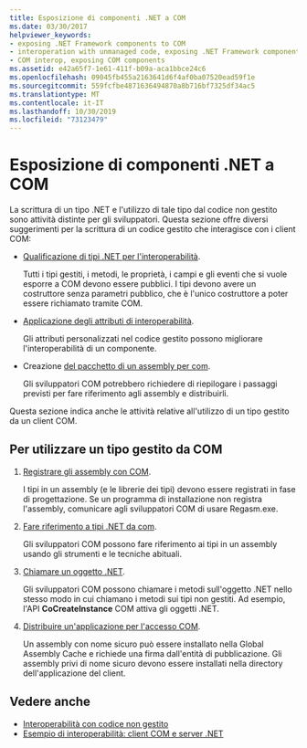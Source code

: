 ```yaml
---
title: Esposizione di componenti .NET a COM
ms.date: 03/30/2017
helpviewer_keywords:
- exposing .NET Framework components to COM
- interoperation with unmanaged code, exposing .NET Framework components
- COM interop, exposing COM components
ms.assetid: e42a65f7-1e61-411f-b09a-aca1bbce24c6
ms.openlocfilehash: 09045fb455a2163641d6f4af0ba07520ead59f1e
ms.sourcegitcommit: 559fcfbe4871636494870a8b716bf7325df34ac5
ms.translationtype: MT
ms.contentlocale: it-IT
ms.lasthandoff: 10/30/2019
ms.locfileid: "73123479"
---
```

# <a name="exposing-net-components-to-com"></a>Esposizione di componenti .NET a COM

La scrittura di un tipo .NET e l'utilizzo di tale tipo dal codice non gestito sono attività distinte per gli sviluppatori. Questa sezione offre diversi suggerimenti per la scrittura di un codice gestito che interagisce con i client COM:

- [Qualificazione di tipi .NET per l'interoperabilità](../../standard/native-interop/qualify-net-types-for-interoperation.md).

     Tutti i tipi gestiti, i metodi, le proprietà, i campi e gli eventi che si vuole esporre a COM devono essere pubblici. I tipi devono avere un costruttore senza parametri pubblico, che è l'unico costruttore a poter essere richiamato tramite COM.

- [Applicazione degli attributi di interoperabilità](../../standard/native-interop/apply-interop-attributes.md).

     Gli attributi personalizzati nel codice gestito possono migliorare l'interoperabilità di un componente.

- Creazione [del pacchetto di un assembly per com](packaging-an-assembly-for-com.md).

     Gli sviluppatori COM potrebbero richiedere di riepilogare i passaggi previsti per fare riferimento agli assembly e distribuirli.

 Questa sezione indica anche le attività relative all'utilizzo di un tipo gestito da un client COM.

## <a name="to-consume-a-managed-type-from-com"></a>Per utilizzare un tipo gestito da COM

1. [Registrare gli assembly con COM](registering-assemblies-with-com.md).

     I tipi in un assembly (e le librerie dei tipi) devono essere registrati in fase di progettazione. Se un programma di installazione non registra l'assembly, comunicare agli sviluppatori COM di usare Regasm.exe.

2. [Fare riferimento a tipi .NET da com](how-to-reference-net-types-from-com.md).

     Gli sviluppatori COM possono fare riferimento ai tipi in un assembly usando gli strumenti e le tecniche abituali.

3. [Chiamare un oggetto .NET](https://docs.microsoft.com/previous-versions/dotnet/netframework-4.0/8hw8h46b(v=vs.100)).

     Gli sviluppatori COM possono chiamare i metodi sull'oggetto .NET nello stesso modo in cui chiamano i metodi sui tipi non gestiti. Ad esempio, l'API **CoCreateInstance** COM attiva gli oggetti .NET.

4. [Distribuire un'applicazione per l'accesso COM](https://docs.microsoft.com/previous-versions/dotnet/netframework-4.0/c2850st8(v=vs.100)).

     Un assembly con nome sicuro può essere installato nella Global Assembly Cache e richiede una firma dall'entità di pubblicazione. Gli assembly privi di nome sicuro devono essere installati nella directory dell'applicazione del client.

## <a name="see-also"></a>Vedere anche

- [Interoperabilità con codice non gestito](index.md)
- [Esempio di interoperabilità: client COM e server .NET](com-interop-sample-com-client-and-net-server.md)
